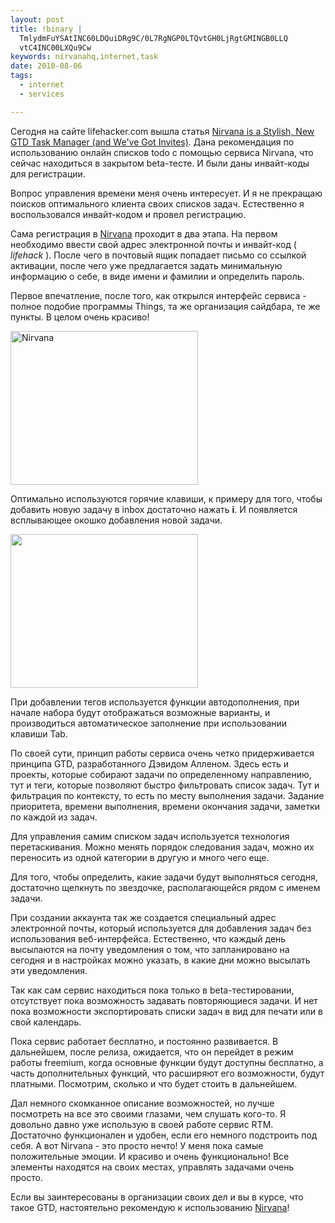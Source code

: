 ```yaml
--- 
layout: post
title: !binary |
  TmlydmFuYSAtINC60LDQuiDRg9C/0L7RgNGP0LTQvtGH0LjRgtGMINGB0LLQ
  vtC4INC00LXQu9Cw
keywords: nirvanahq,internet,task
date: 2010-08-06
tags:
  - internet
  - services

---
```

Сегодня на сайте lifehacker.com вышла статья <a href="http://lifehacker.com/5605445/nirvana-is-a-stylish-new-gtd-task-manager-and-weve-got-invites" rel="nofollow">Nirvana is a Stylish, New GTD Task Manager (and We've Got Invites)</a>. Дана рекомендация по использованию онлайн списков todo с помощью сервиса Nirvana, что сейчас находиться в закрытом beta-тесте. И были даны инвайт-коды для регистрации.

Вопрос управления времени меня очень интересует. И я не прекращаю поисков оптимального клиента своих списков задач. Естественно я воспользовался инвайт-кодом и провел регистрацию.

Сама регистрация в <a href="http://www.nirvanahq.com/" rel="nofollow">Nirvana</a> проходит в два этапа. На первом необходимо ввести свой адрес электронной почты и инвайт-код ( <em>lifehack </em>). После чего в почтовый ящик попадает письмо со ссылкой активации, после чего уже предлагается задать минимальную информацию о себе, в виде имени и фамилии и определить пароль.

Первое впечатление, после того, как открылся интерфейс сервиса - полное подобие программы Things, та же организация сайдбара, те же пункты. В целом очень красиво!

<a href="http://static.juev.ru/2010/08/nirvana.png" id="lightbox"><img class="aligncenter size-medium wp-image-1098" title="Nirvana" src="http://static.juev.ru/2010/08/nirvana-300x246.png" alt="Nirvana" width="300" height="246" /></a>

Оптимально используются горячие клавиши, к примеру для того, чтобы добавить новую задачу в inbox достаточно нажать <strong>i</strong>. И появляется всплывающее окошко добавления новой задачи.

<a href="http://static.juev.ru/2010/08/nirvana-add.png" id="lightbox"><img class="aligncenter size-medium wp-image-1099" title="nirvana-add" src="http://static.juev.ru/2010/08/nirvana-add-300x246.png" alt="" width="300" height="246" /></a>

При добавлении тегов используется функции автодополнения, при начале набора будут отображаться возможные варианты, и производиться автоматическое заполнение при использовании клавиши Tab.

По своей сути, принцип работы сервиса очень четко придерживается принципа GTD, разработанного Дэвидом Алленом. Здесь есть и проекты, которые собирают задачи по определенному направлению, тут и теги, которые позволяют быстро фильтровать список задач. Тут и фильтрация по контексту, то есть по месту выполнения задачи. Задание приоритета, времени выполнения, времени окончания задачи, заметки по каждой из задач.

Для управления самим списком задач используется технология перетаскивания. Можно менять порядок следования задач, можно их переносить из одной категории в другую и много чего еще.

Для того, чтобы определить, какие задачи будут выполняться сегодня, достаточно щелкнуть по звездочке, располагающейся рядом с именем задачи.

При создании аккаунта так же создается специальный адрес электронной почты, который используется для добавления задач без использования веб-интерфейса. Естественно, что каждый день высылаются на почту уведомления о том, что запланировано на сегодня и в настройках можно указать, в какие дни можно высылать эти уведомления.

Так как сам сервис находиться пока только в beta-тестировании, отсутствует пока возможность задавать повторяющиеся задачи. И нет пока возможности экспортировать списки задач в вид для печати или в свой календарь.

Пока сервис работает бесплатно, и постоянно развивается. В дальнейшем, после релиза, ожидается, что он перейдет в режим работы freemium, когда основные функции будут доступны бесплатно, а часть дополнительных функций, что расширяют его возможности, будут платными. Посмотрим, сколько и что будет стоить в дальнейшем.

Дал немного скомканное описание возможностей, но лучше посмотреть на все это своими глазами, чем слушать кого-то. Я довольно давно уже использую в своей работе сервис RTM. Достаточно функционален и удобен, если его немного подстроить под себя. А вот Nirvana - это просто нечто! У меня пока самые положительные эмоции. И красиво и очень функционально! Все элементы находятся на своих местах, управлять задачами очень просто.

Если вы заинтересованы в организации своих дел и вы в курсе, что такое GTD, настоятельно рекомендую к использованию <a href="http://www.nirvanahq.com/" rel="nofollow">Nirvana</a>!
